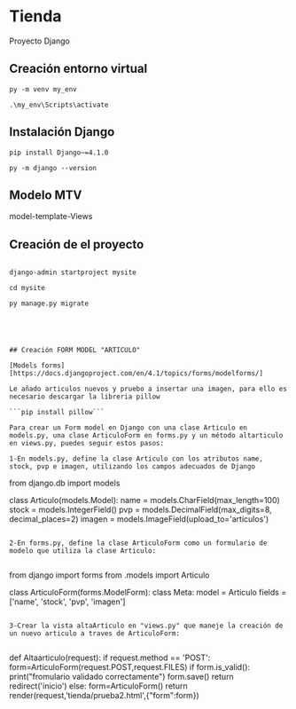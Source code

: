 # Tienda
Proyecto Django
## Creación entorno virtual 
```
py -m venv my_env

.\my_env\Scripts\activate

```
## Instalación Django
```
pip install Django~=4.1.0

py -m django --version

```
## Modelo MTV

model-template-Views

## Creación de el proyecto
```

django-admin startproject mysite

cd mysite

py manage.py migrate





## Creación FORM MODEL "ARTICULO"

[Models forms][https://docs.djangoproject.com/en/4.1/topics/forms/modelforms/]

Le añado articulos nuevos y pruebo a insertar una imagen, para ello es necesario descargar la libreria pillow

```pip install pillow```

Para crear un Form model en Django con una clase Articulo en models.py, una clase ArticuloForm en forms.py y un método altarticulo en views.py, puedes seguir estos pasos:

1-En models.py, define la clase Articulo con los atributos name, stock, pvp e imagen, utilizando los campos adecuados de Django
```
from django.db import models

class Articulo(models.Model):
    name = models.CharField(max_length=100)
    stock = models.IntegerField()
    pvp = models.DecimalField(max_digits=8, decimal_places=2)
    imagen = models.ImageField(upload_to='articulos') 

```

2-En forms.py, define la clase ArticuloForm como un formulario de modelo que utiliza la clase Articulo:


```
from django import forms
from .models import Articulo

class ArticuloForm(forms.ModelForm):
    class Meta:
        model = Articulo
        fields = ['name', 'stock', 'pvp', 'imagen']

```

3-Crear la vista altaArticulo en "views.py" que maneje la creación de un nuevo articulo a traves de ArticuloForm:


```
def Altaarticulo(request):
    if request.method == 'POST':
        form=ArticuloForm(request.POST,request.FILES)
        if form.is_valid():
            print("fromulario validado correctamente")
            form.save()
            return redirect('inicio')
        else:
            form=ArticuloForm()
            return render(request,'tienda/prueba2.html',{"form":form})
```
